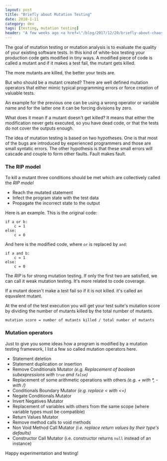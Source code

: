 ```yaml
---
layout: post
title: "Briefly about Mutation Testing"
date: 2018-1-11
category: dev
tags: [testing, mutation testing]
header: "A few weeks ago <a href=\"/blog/2017/12/20/briefly-about-chaos-engineering\">I introduced chaos engineering</a> and this week I am going write briefly about mutation testing. Next week I'll compare these two concepts."
---
```

The goal of mutation testing or mutation analysis is to evaluate the quality of your existing software tests. In this kind of white-box testing your production code gets modified in tiny ways. A modified piece of code is called a mutant and if it makes a test fail, the mutant gets killed.

The more mutants are killed, the better your tests are.

But who should be a mutant created? There are well defined mutation operators that either mimic typical programming errors or force creation of valuable tests.

An example for the previous one can be using a wrong operator or variable name and for the latter one it can be forcing divisions by zero.

What does it mean if a mutant doesn't get killed? It means that either the modification never gets executed, so you have dead code, or that the tests do not cover the outputs enough.

The idea of mutation testing is based on two hypotheses. One is that most of the bugs are introduced by experienced programmers and those are small syntatic errors. The other hypothesis is that these small errors will cascade and couple to form other faults. Fault makes fault.

### The RIP model
To kill a mutant three conditions should be met which are collectively called the _RIP model_

* Reach the mutated statement
* Infect the program state with the test data
* Propagate the incorrect state to the output

Here is an example. This is the original code:

```
if a or b:
    c = 1
else:
    c = 0
```

And here is the modified code, where `or` is replaced by `and`:

```
if a and b:
    c = 1
else:
    c = 0
```

The _RIP_ is for strong mutation testing. If only the first two are satisfied, we can call it weak mutation testing. It's more related to code coverage.

If a mutant doesn't make a test fail so if it is not killed. it's called an equvalent mutant.

At the end of the test execution you will get your test suite's mutation score by dividing the number of mutants killed by the total number of mutants.

```
mutation score = number of mutants killed / total number of mutants
```

### Mutation operators

Just to give you some ideas how a program is modified by a mutation testing framework, I list a few so called mutation operators here.

* Statement deletion
* Statement duplication or insertion
* Remove Conditionals Mutator _(e.g. Replacement of boolean subexpressions with `true` and `false`)_
* Replacement of some arithmetic operations with others _(e.g. + with *, - with /)_
* Conditionals Boundary Mutator _(e.g. replace < with <=)_
* Negate Conditionals Mutator
* Invert Negatives Mutator
* Replacement of variables with others from the same scope (where variable types must be compatible)
* Return Values Mutator
* Remove method calls to void methods
* Non Void Method Call Mutator  _(i.e. replace return values by their type's defaults)_
* Constructor Call Mutator (i.e. constructor returns `null` instead of an instance)

Happy experimentation and testing!
